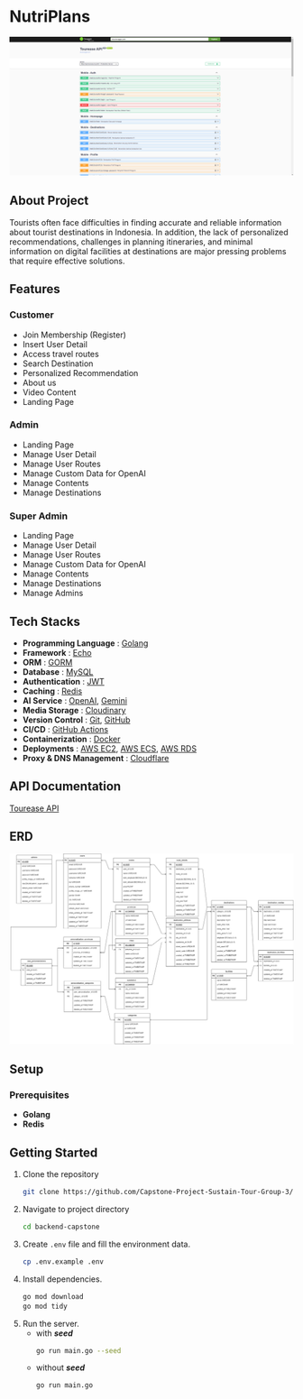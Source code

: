 # NutriPlans
![API Docs](./assets/API-Docs.png)

## About Project
Tourists often face difficulties in finding accurate and reliable information about tourist destinations in Indonesia. In addition, the lack of personalized recommendations, challenges in planning itineraries, and minimal information on digital facilities at destinations are major pressing problems that require effective solutions.

## Features
### Customer
- Join Membership (Register)
- Insert User Detail
- Access travel routes
- Search Destination
- Personalized Recommendation
- About us
- Video Content
- Landing Page


### Admin
- Landing Page
- Manage User Detail
- Manage User Routes
- Manage Custom Data for OpenAI 
- Manage Contents 
- Manage Destinations

### Super Admin
- Landing Page
- Manage User Detail
- Manage User Routes
- Manage Custom Data for OpenAI 
- Manage Contents 
- Manage Destinations
- Manage Admins

## Tech Stacks
- **Programming Language** : [Golang](https://go.dev/)
- **Framework** : [Echo](https://echo.labstack.com/)
- **ORM** : [GORM](https://gorm.io/index.html)
- **Database** : [MySQL](https://www.mysql.com/)
- **Authentication** : [JWT](https://jwt.io/)
- **Caching** : [Redis](https://redis.io/)
- **AI Service** : [OpenAI](https://openai.com/), [Gemini](https://ai.google.dev/gemini-api?gad_source=1&gclid=Cj0KCQjwj9-zBhDyARIsAERjds3iMJzrAIzu_GLkxoJPLqJPjbd87ok8IKDTf3aSWlkcbmseVWi853AaAs7MEALw_wcB)
- **Media Storage** : [Cloudinary](https://cloudinary.com/)
- **Version Control** : [Git](https://git-scm.com/), [GitHub](https://github.com/)
- **CI/CD** : [GitHub Actions](https://github.com/features/actions)
- **Containerization** : [Docker](https://www.docker.com/)
- **Deployments** : [AWS EC2](https://aws.amazon.com/ec2/), [AWS ECS](https://aws.amazon.com/ecs/), [AWS RDS](https://aws.amazon.com/rds/)
- **Proxy & DNS Management** : [Cloudflare](https://www.cloudflare.com/)

## API Documentation
[Tourease API](https://api.tourease.my.id/docs)

## ERD
![ERD](./assets/ERD-Tourease.png)

## Setup 
### Prerequisites
- **Golang**
- **Redis**

## Getting Started
1. Clone the repository
    ```sh
    git clone https://github.com/Capstone-Project-Sustain-Tour-Group-3/backend-capstone.git
    ```
2. Navigate to project directory
    ```sh
    cd backend-capstone
    ```
3. Create `.env` file and fill the environment data.
    ```sh
    cp .env.example .env
    ```
4. Install dependencies.
    ```sh
    go mod download
    go mod tidy
    ```
5. Run the server.
    - with ***seed***
      ```sh
      go run main.go --seed
      ```
    - without ***seed***
      ```sh
      go run main.go
      ```